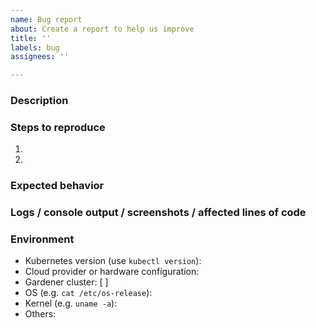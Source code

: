```yaml
---
name: Bug report
about: Create a report to help us improve
title: ''
labels: bug
assignees: ''

---
```


### Description
<!-- Bug description -->


### Steps to reproduce
1. 
2. 
<!-- Please add additional steps if needed or delete them -->

### Expected behavior
<!-- Your expected behavior description -->


### Logs / console output / screenshots / affected lines of code
<!-- If applicable, add logs, console outputs, screenshots and/or affected lines of code to help explain your problem -->


### Environment
<!-- Please complete the following information -->
- Kubernetes version (use `kubectl version`): 
- Cloud provider or hardware configuration: 
- Gardener cluster: [ ]
- OS (e.g. `cat /etc/os-release`): 
- Kernel (e.g. `uname -a`): 
- Others: 
